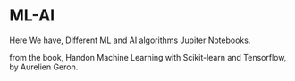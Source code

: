 # ML-AI
Here We have, Different ML and AI algorithms Jupiter Notebooks.

from the book, Handon Machine Learning with Scikit-learn and Tensorflow, by Aurelien Geron.
